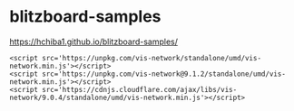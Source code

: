 # blitzboard-samples

https://hchiba1.github.io/blitzboard-samples/

```
<script src='https://unpkg.com/vis-network/standalone/umd/vis-network.min.js'></script>
<script src='https://unpkg.com/vis-network@9.1.2/standalone/umd/vis-network.min.js'></script>
<script src='https://cdnjs.cloudflare.com/ajax/libs/vis-network/9.0.4/standalone/umd/vis-network.min.js'></script>
```
